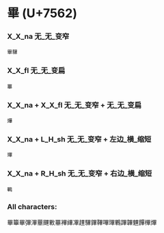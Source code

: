 # 畢 (U+7562) 

### X_X_na 无_无_变窄
`畢驆`

### X_X_fl 无_无_变扁
`罼`

### X_X_na + X_X_fl 无_无_变窄 + 无_无_变扁
`爗`

### X_X_na + L_H_sh 无_无_变窄 + 左边_横_缩短
`㻫`

### X_X_na + R_H_sh 无_无_变窄 + 右边_横_缩短
`鷨`

### All characters:
畢篳畢彃滭蓽䬛㪤罼襅縪㓖䟆驆鏎鞸嗶㻫鷝蹕韠魓饆㮿熚
